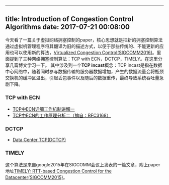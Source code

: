 ----
title: Introduction of Congestion Control Algorithms
date: 2017-07-21 00:08:00
----

今天看了一篇关于虚拟网络拥塞控制的paper，核心思想就是把新的拥塞控制算法通过虚拟机管理程序将其翻译为旧的描述方式，以便于那些传统的、不能更新的应用也可以使用新的算法，[Virtualized Congestion Control(SIGCOMM2016)](http://dl.acm.org/authorize?N19276)。里面提到了三种网络拥塞控制算法：TCP with ECN，DCTCP，TIMELY。在这里分享几篇博文学习一下。
其中涉及到一个**TCP incast**概念：TCP incast是指在数据中心网络中，随着同时参与数据传输的服务器数据增加，产生的数据流量会将瓶颈交换机的缓冲区溢出，引起丢包事件以及随后的数据重传，最终导致系统吞吐量急剧下降。

### TCP with ECN
- [TCP中ECN详细工作机制讲解一](http://blog.csdn.net/feeltouch/article/details/9319585)
- [TCP中ECN的工作原理分析二（摘自：RFC3168）](http://blog.csdn.net/feeltouch/article/details/9319641)

### DCTCP
- [Data Center TCP(DCTCP)](http://blog.chinaunix.net/uid-1728743-id-4945682.html) 

<!-- more -->

### TIMELY
这个算法是来自google2015年在SIGCOMM会议上发表的一篇文章，附上paper地址[TIMELY: RTT-based Congestion Control for the Datacenter(SIGCOMM2015)](https://www.microsoft.com/en-us/research/wp-content/uploads/2016/09/timely.pdf)。











